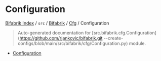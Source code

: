 # Configuration

[Bifabrik Index](../../../README.md#bifabrik-index) /
`src` /
[Bifabrik](../index.md#bifabrik) /
[Cfg](./index.md#cfg) /
Configuration

> Auto-generated documentation for [src.bifabrik.cfg.Configuration](https://github.com/rjankovic/bifabrik.git --create-configs/blob/main/src/bifabrik/cfg/Configuration.py) module.
- [Configuration](#configuration)
